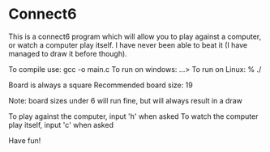 # Connect6

This is a connect6 program which will allow you to play against a computer, or watch a computer play itself.
I have never been able to beat it (I have managed to draw it before though).

To compile use: gcc -o <executable file name> main.c
To run on windows: ...> <executable file name>
To run on Linux: % ./<executable file name>

Board is always a square
Recommended board size: 19

Note: board sizes under 6 will run fine, but will always result in a draw

To play against the computer, input 'h' when asked
To watch the computer play itself, input 'c' when asked

Have fun!
